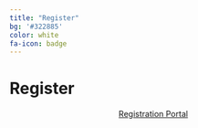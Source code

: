 ```yaml
---
title: "Register"
bg: '#322885'
color: white
fa-icon: badge
---
```

# Register

<div align="center">
<a href="https://estore.plymouth.ac.uk/conferences-and-events/faculty-of-arts-humanities-and-business/school-of-humanities-and-performing-arts/bferma-research-students-conference-2022" class="btn vspace btn-success btn-lg mr-1" role="button"><i class="fa fa-arrow-right" aria-hidden="true"></i> Registration Portal</a>
</div>


